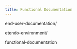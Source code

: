 ```yaml
---
title: Functional Documentation
---
```

end-user-documentation/

etendo-environment/

functional-documentation